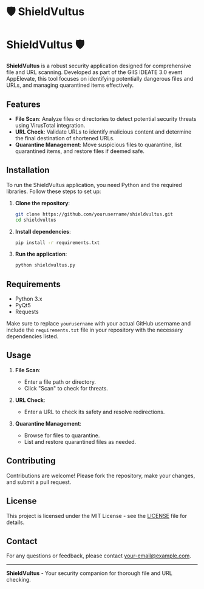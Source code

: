 # 🛡️ ShieldVultus
# ShieldVultus 🛡️

**ShieldVultus** is a robust security application designed for comprehensive file and URL scanning. Developed as part of the GIIS IDEATE 3.0 event AppElevate, this tool focuses on identifying potentially dangerous files and URLs, and managing quarantined items effectively.

## Features

- **File Scan**: Analyze files or directories to detect potential security threats using VirusTotal integration.
- **URL Check**: Validate URLs to identify malicious content and determine the final destination of shortened URLs.
- **Quarantine Management**: Move suspicious files to quarantine, list quarantined items, and restore files if deemed safe.

## Installation

To run the ShieldVultus application, you need Python and the required libraries. Follow these steps to set up:

1. **Clone the repository**:
    ```bash
    git clone https://github.com/yourusername/shieldvultus.git
    cd shieldvultus
    ```

2. **Install dependencies**:
    ```bash
    pip install -r requirements.txt
    ```

3. **Run the application**:
    ```bash
    python shieldvultus.py
    ```

## Requirements

- Python 3.x
- PyQt5
- Requests

Make sure to replace `yourusername` with your actual GitHub username and include the `requirements.txt` file in your repository with the necessary dependencies listed.

## Usage

1. **File Scan**:
   - Enter a file path or directory.
   - Click "Scan" to check for threats.

2. **URL Check**:
   - Enter a URL to check its safety and resolve redirections.

3. **Quarantine Management**:
   - Browse for files to quarantine.
   - List and restore quarantined files as needed.

## Contributing

Contributions are welcome! Please fork the repository, make your changes, and submit a pull request.

## License

This project is licensed under the MIT License - see the [LICENSE](LICENSE) file for details.

## Contact

For any questions or feedback, please contact [your-email@example.com](mailto:your-email@example.com).

---

**ShieldVultus** - Your security companion for thorough file and URL checking.
